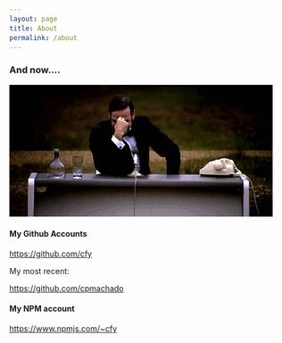 ```yaml
---
layout: page
title: About
permalink: /about
---
```



### And now....
![ for Something completely different][different]


#### My Github Accounts

<https://github.com/cfy>

My most recent:

<https://github.com/cpmachado>

#### My NPM account

<https://www.npmjs.com/~cfy>




[different]: images/completely-different.gif







